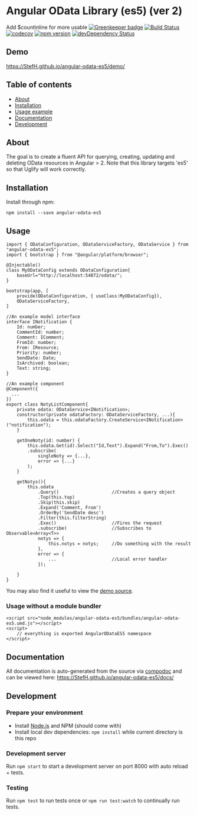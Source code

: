 # Angular OData Library (es5) (ver 2)

Add $countinline for more usable 
[![Greenkeeper badge](https://badges.greenkeeper.io/StefH/angular-odata-es5.svg)](https://greenkeeper.io/)
[![Build Status](https://travis-ci.org/StefH/angular-odata-es5.svg?branch=master)](https://travis-ci.org/StefH/angular-odata-es5)
[![codecov](https://codecov.io/gh/StefH/angular-odata-es5/branch/master/graph/badge.svg)](https://codecov.io/gh/StefH/angular-odata-es5)
[![npm version](https://badge.fury.io/js/angular-odata-es5.svg)](http://badge.fury.io/js/angular-odata-es5)
[![devDependency Status](https://david-dm.org/StefH/angular-odata-es5/dev-status.svg)](https://david-dm.org/StefH/angular-odata-es5?type=dev)

## Demo
https://StefH.github.io/angular-odata-es5/demo/

## Table of contents

- [About](#about)
- [Installation](#installation)
- [Usage example](#usage)
- [Documentation](#documentation)
- [Development](#development)

## About

The goal is to create a fluent API for querying, creating, updating and deleting OData resources in Angular > 2.
Note that this library targets 'es5' so that Uglify will work correctly.

## Installation

Install through npm:
```
npm install --save angular-odata-es5
```

## Usage

```
import { ODataConfiguration, ODataServiceFactory, ODataService } from "angular-odata-es5";
import { bootstrap } from "@angular/platform/browser";
    
@Injectable()
class MyODataConfig extends ODataConfiguration{
    baseUrl="http://localhost:54872/odata/";
}

bootstrap(app, [
    provide(ODataConfiguration, { useClass:MyODataConfig}),
    ODataServiceFactory,
]

//An example model interface
interface INotification {
    Id: number;
    CommentId: number;
    Comment: IComment;
    FromId: number;
    From: IResource;
    Priority: number;
    SendDate: Date;
    IsArchived: boolean;
    Text: string;
}

//An example component
@Component({
  ...
})
export class NotyListComponent{
    private odata: ODataService<INotification>;
    constructor(private odataFactory: ODataServiceFactory, ...){
        this.odata = this.odataFactory.CreateService<INotification>("notification");
    }
    
    getOneNoty(id: number) {
        this.odata.Get(id).Select("Id,Text").Expand("From,To").Exec()
        .subscribe(
            singleNoty => {...},
            error => {...}
        );
    }

    getNotys(){
        this.odata
            .Query()                    //Creates a query object
            .Top(this.top)
            .Skip(this.skip)
            .Expand('Comment, From')
            .OrderBy('SendDate desc')
            .Filter(this.filterString)
            .Exec()                     //Fires the request
            .subscribe(                 //Subscribes to Observable<Array<T>>
            notys => {
                this.notys = notys;     //Do something with the result
            },
            error => {
                ...                     //Local error handler
            });
    
    }
}
```

You may also find it useful to view the [demo source](https://github.com/StefH/angular-odata-es5/blob/master/demo/demo.component.ts).

### Usage without a module bundler
```
<script src="node_modules/angular-odata-es5/bundles/angular-odata-es5.umd.js"></script>
<script>
    // everything is exported AngularODataES5 namespace
</script>
```

## Documentation
All documentation is auto-generated from the source via [compodoc](https://compodoc.github.io/compodoc/) and can be viewed here:
https://StefH.github.io/angular-odata-es5/docs/

## Development

### Prepare your environment
* Install [Node.js](http://nodejs.org/) and NPM (should come with)
* Install local dev dependencies: `npm install` while current directory is this repo

### Development server
Run `npm start` to start a development server on port 8000 with auto reload + tests.

### Testing
Run `npm test` to run tests once or `npm run test:watch` to continually run tests.
